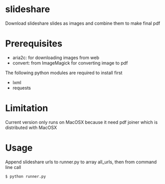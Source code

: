 # slideshare
Download slideshare slides as images and combine them to make final pdf

# Prerequisites
* aria2c: for downloading images from web
* convert: from ImageMagick for converting image to pdf

The following python modules are required to install first
* lxml
* requests

# Limitation
Current version only runs on MacOSX because it need pdf joiner which is distributed with MacOSX

# Usage
Append slideshare urls to runner.py to array all_urls, then from command line call 

``` bash
$ python runner.py
```

